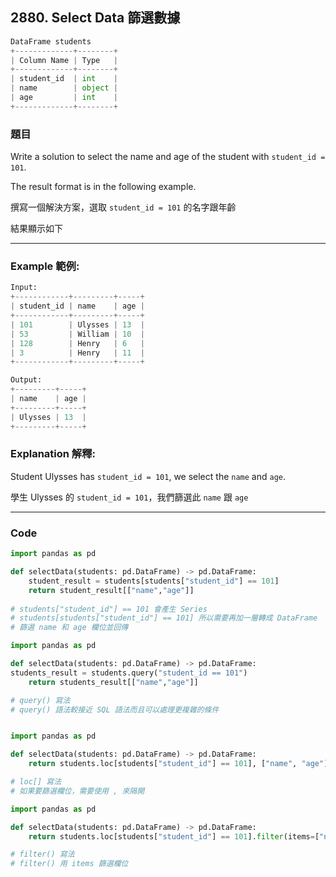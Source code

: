## 2880. Select Data 篩選數據

```py 
DataFrame students
+-------------+--------+
| Column Name | Type   |
+-------------+--------+
| student_id  | int    |
| name        | object |
| age         | int    |
+-------------+--------+
```

### 題目

Write a solution to select the name and age of the student with `student_id = 101`.

The result format is in the following example.

撰寫一個解決方案，選取 `student_id = 101` 的名字跟年齡

結果顯示如下

---

### Example 範例:

```py 
Input:
+------------+---------+-----+
| student_id | name    | age |
+------------+---------+-----+
| 101        | Ulysses | 13  |
| 53         | William | 10  |
| 128        | Henry   | 6   |
| 3          | Henry   | 11  |
+------------+---------+-----+

Output:
+---------+-----+
| name    | age | 
+---------+-----+
| Ulysses | 13  |
+---------+-----+
```

### Explanation 解釋:

Student Ulysses has `student_id = 101`, we select the `name` and `age`.

學生 Ulysses 的 `student_id = 101`，我們篩選此 `name` 跟 `age`

---

### Code

```py 
import pandas as pd

def selectData(students: pd.DataFrame) -> pd.DataFrame:
    student_result = students[students["student_id"] == 101]
    return student_result[["name","age"]]
    
# students["student_id"] == 101 會產生 Series
# students[students["student_id"] == 101] 所以需要再加一層轉成 DataFrame
# 篩選 name 和 age 欄位並回傳

import pandas as pd

def selectData(students: pd.DataFrame) -> pd.DataFrame:
students_result = students.query("student_id == 101")
    return students_result[["name","age"]]

# query() 寫法
# query() 語法較接近 SQL 語法而且可以處理更複雜的條件


import pandas as pd

def selectData(students: pd.DataFrame) -> pd.DataFrame:
    return students.loc[students["student_id"] == 101], ["name", "age"]

# loc[] 寫法
# 如果要篩選欄位，需要使用 , 來隔開

import pandas as pd

def selectData(students: pd.DataFrame) -> pd.DataFrame:
    return students.loc[students["student_id"] == 101].filter(items=["name", "age"])

# filter() 寫法
# filter() 用 items 篩選欄位
```